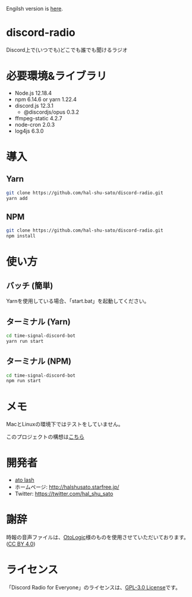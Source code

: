 Engilsh version is [here](https://github.com/hal-shu-sato/discord-radio/blob/master/README.md).

# discord-radio
Discord上で(いつでも)どこでも誰でも聞けるラジオ

# 必要環境&ライブラリ

- Node.js 12.18.4
- npm 6.14.6 or yarn 1.22.4
- discord.js 12.3.1
  - @discordjs/opus 0.3.2
- ffmpeg-static 4.2.7
- node-cron 2.0.3
- log4js 6.3.0

# 導入

## Yarn

```bash
git clone https://github.com/hal-shu-sato/discord-radio.git
yarn add
```

## NPM

```bash
git clone https://github.com/hal-shu-sato/discord-radio.git
npm install
```

# 使い方

## バッチ (簡単)

Yarnを使用している場合、「start.bat」を起動してください。

## ターミナル (Yarn)

```bash
cd time-signal-discord-bot
yarn run start
```

## ターミナル (NPM)

```bash
cd time-signal-discord-bot
npm run start
```

# メモ

MacとLinuxの環境下ではテストをしていません。

このプロジェクトの構想は[こちら](https://gist.github.com/hal-shu-sato/f1b53fe7fe03f3786eaaff629a791e50)

# 開発者

- [ato lash](https://github.com/hal-shu-sato)
- ホームページ: http://halshusato.starfree.jp/
- Twitter: https://twitter.com/hal_shu_sato

# 謝辞

時報の音声ファイルは、[OtoLogic](https://otologic.jp)様のものを使用させていただいております。 ([CC BY 4.0](https://github.com/hal-shu-sato/time-signal-discord-bot/blob/master/audio/LICENSE))

# ライセンス

「Discord Radio for Everyone」のライセンスは、[GPL-3.0 License](https://github.com/hal-shu-sato/discord-radio/blob/master/LICENSE)です。
